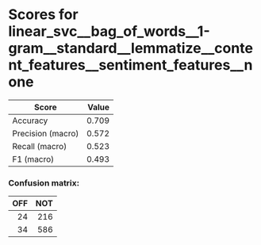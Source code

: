 # Scores for linear_svc__bag_of_words__1-gram__standard__lemmatize__content_features__sentiment_features__none
|      Score      |Value|
|-----------------|----:|
|Accuracy         |0.709|
|Precision (macro)|0.572|
|Recall (macro)   |0.523|
|F1 (macro)       |0.493|

### Confusion matrix:
|OFF|NOT|
|--:|--:|
| 24|216|
| 34|586|
